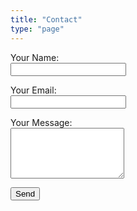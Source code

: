 ```yaml
---
title: "Contact"
type: "page"
---
```


<form name="contact" method="POST" data-netlify="true" netlify>
  <input type="hidden" name="form-name" value="contact" />
  
  <p>
    <label>Your Name:<br>
      <input type="text" name="name" required>
    </label>
  </p>
  <p>
    <label>Your Email:<br>
      <input type="email" name="email" required>
    </label>
  </p>
  <p>
    <label>Your Message:<br>
      <textarea name="message" rows="5" required></textarea>
    </label>
  </p>
  <p>
    <button type="submit">Send</button>
  </p>
</form>
